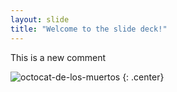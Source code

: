 ```yaml
---
layout: slide
title: "Welcome to the slide deck!"
---
```


This is a new comment

![octocat-de-los-muertos](https://octodex.github.com/images/octocat-de-los-muertos.jpg)
{: .center}
